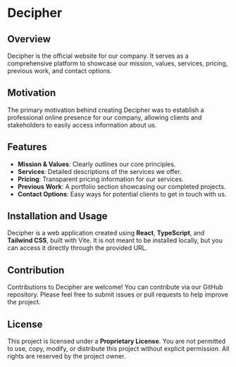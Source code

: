 # Decipher

## Overview
Decipher is the official website for our company. It serves as a comprehensive platform to showcase our mission, values, services, pricing, previous work, and contact options.

## Motivation
The primary motivation behind creating Decipher was to establish a professional online presence for our company, allowing clients and stakeholders to easily access information about us.

## Features
- **Mission & Values**: Clearly outlines our core principles.
- **Services**: Detailed descriptions of the services we offer.
- **Pricing**: Transparent pricing information for our services.
- **Previous Work**: A portfolio section showcasing our completed projects.
- **Contact Options**: Easy ways for potential clients to get in touch with us.

## Installation and Usage
Decipher is a web application created using **React**, **TypeScript**, and **Tailwind CSS**, built with Vite. It is not meant to be installed locally, but you can access it directly through the provided URL.

## Contribution
Contributions to Decipher are welcome! You can contribute via our GitHub repository. Please feel free to submit issues or pull requests to help improve the project.

## License
This project is licensed under a **Proprietary License**. You are not permitted to use, copy, modify, or distribute this project without explicit permission. All rights are reserved by the project owner.